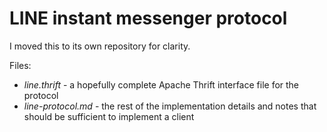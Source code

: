 LINE instant messenger protocol
===============================

I moved this to its own repository for clarity.

Files:

* *line.thrift* - a hopefully complete Apache Thrift interface file for the protocol
* *line-protocol.md* - the rest of the implementation details and notes that should be sufficient to implement a client
